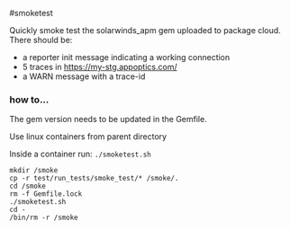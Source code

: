 #smoketest

Quickly smoke test the solarwinds_apm gem uploaded to package cloud. There should be:

- a reporter init message indicating a working connection
- 5 traces in https://my-stg.appoptics.com/
- a WARN message with a trace-id

### how to...

The gem version needs to be updated in the Gemfile.

Use linux containers from parent directory

Inside a container run:  `./smoketest.sh` 

```
mkdir /smoke
cp -r test/run_tests/smoke_test/* /smoke/.
cd /smoke
rm -f Gemfile.lock
./smoketest.sh
cd -
/bin/rm -r /smoke
```

